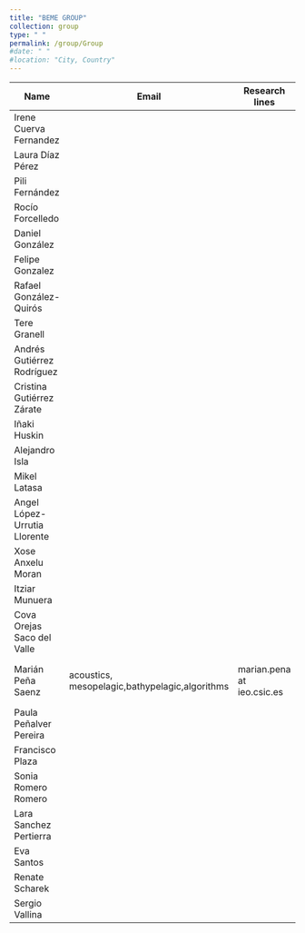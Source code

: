 ```yaml
---
title: "BEME GROUP"
collection: group
type: " "
permalink: /group/Group
#date: " "
#location: "City, Country"
---
```



|Name|Email|Research lines|orcid|
| ------------- | ------------- | ------------- | ------------- |
|Irene Cuerva Fernandez||||
|Laura Díaz Pérez||||
|Pili Fernández||||
|Rocío Forcelledo||||
|Daniel González||||
|Felipe Gonzalez||||
|Rafael González-Quirós ||||
|Tere Granell||||
|Andrés Gutiérrez Rodríguez||||
|Cristina Gutiérrez Zárate||||
|Iñaki Huskin||||
|Alejandro Isla||||
|Mikel Latasa ||||
|Angel López-Urrutia Llorente||||
|Xose Anxelu Moran||||
|Itziar Munuera||||
|Cova Orejas Saco del Valle||||
|Marián Peña Saenz|acoustics, mesopelagic,bathypelagic,algorithms|marian.pena at ieo.csic.es|0000-0002-9000-1060|
|Paula Peñalver Pereira||||
|Francisco Plaza ||||
|Sonia Romero Romero||||
|Lara Sanchez Pertierra||||
|Eva Santos||||
|Renate Scharek||||
|Sergio Vallina||||










    
